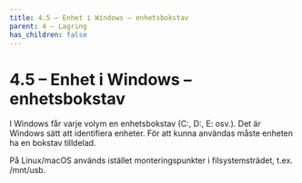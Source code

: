 ```yaml
---
title: 4.5 – Enhet i Windows – enhetsbokstav
parent: 4 – Lagring
has_children: false
---
```

# 4.5 – Enhet i Windows – enhetsbokstav

I Windows får varje volym en enhetsbokstav (C:, D:, E: osv.). Det är Windows sätt att identifiera enheter. För att kunna användas måste enheten ha en bokstav tilldelad.

På Linux/macOS används istället monteringspunkter i filsystemsträdet, t.ex. /mnt/usb.

